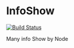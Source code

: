 # InfoShow

[![Build Status](https://travis-ci.org/xxwei/InfoShow.svg)](https://travis-ci.org/xxwei/InfoShow)

Many info Show by Node 